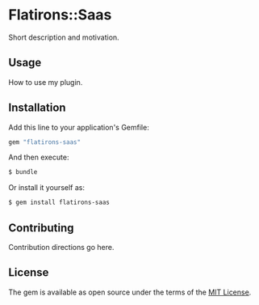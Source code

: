 # Flatirons::Saas
Short description and motivation.

## Usage
How to use my plugin.

## Installation
Add this line to your application's Gemfile:

```ruby
gem "flatirons-saas"
```

And then execute:
```bash
$ bundle
```

Or install it yourself as:
```bash
$ gem install flatirons-saas
```

## Contributing
Contribution directions go here.

## License
The gem is available as open source under the terms of the [MIT License](https://opensource.org/licenses/MIT).
